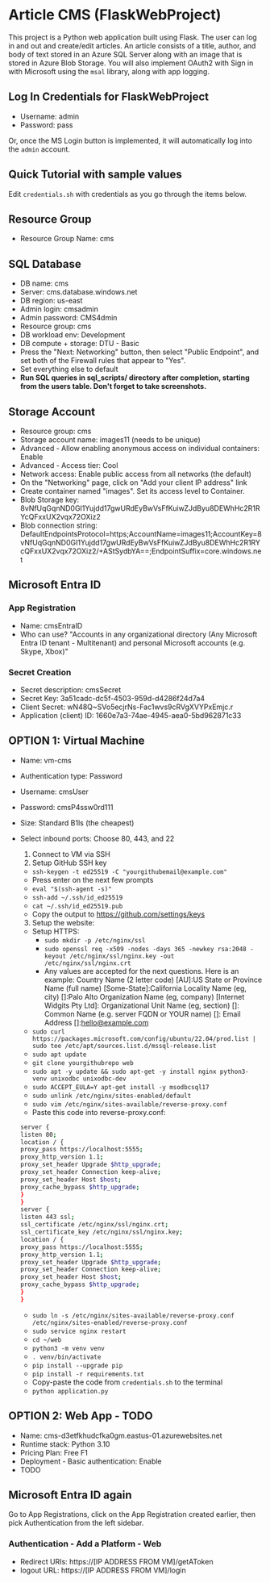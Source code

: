 # Article CMS (FlaskWebProject)

This project is a Python web application built using Flask. The user can log in and out and create/edit articles. An article consists of a title, author, and body of text stored in an Azure SQL Server along with an image that is stored in Azure Blob Storage. You will also implement OAuth2 with Sign in with Microsoft using the `msal` library, along with app logging.

## Log In Credentials for FlaskWebProject

- Username: admin
- Password: pass

Or, once the MS Login button is implemented, it will automatically log into the `admin` account.

## Quick Tutorial with sample values

Edit `credentials.sh` with credentials as you go through the items below.

## Resource Group
- Resource Group Name: cms

## SQL Database
- DB name: cms
- Server: cms.database.windows.net
- DB region: us-east
- Admin login: cmsadmin
- Admin password: CMS4dmin
- Resource group: cms
- DB workload env: Development
- DB compute + storage: DTU - Basic
- Press the "Next: Networking" button, then select "Public Endpoint", and set both of the Firewall rules that appear to "Yes".
- Set everything else to default
- **Run SQL queries in sql_scripts/ directory after completion, starting from the users table. Don't forget to take screenshots.**

## Storage Account
- Resource group: cms
- Storage account name: images11 (needs to be unique)
- Advanced - Allow enabling anonymous access on individual containers: Enable
- Advanced - Access tier: Cool
- Network access: Enable public access from all networks (the default)
- On the "Networking" page, click on "Add your client IP address" link
- Create container named "images". Set its access level to Container.
- Blob Storage key: 8vNfUqGqnND0GI1Yujdd17gwURdEyBwVsFfKuiwZJdByu8DEWhHc2R1RYcQFxxUX2vqx72OXiz2
- Blob connection string: DefaultEndpointsProtocol=https;AccountName=images11;AccountKey=8vNfUqGqnND0GI1Yujdd17gwURdEyBwVsFfKuiwZJdByu8DEWhHc2R1RYcQFxxUX2vqx72OXiz2/+AStSydbYA==;EndpointSuffix=core.windows.net

## Microsoft Entra ID
### App Registration
- Name: cmsEntraID
- Who can use? "Accounts in any organizational directory (Any Microsoft Entra ID tenant - Multitenant) and personal Microsoft accounts (e.g. Skype, Xbox)"

### Secret Creation
- Secret description: cmsSecret
- Secret Key: 3a51cadc-dc5f-4503-959d-d4286f24d7a4
- Client Secret: wN48Q~SVo5ecjrNs-Fac1wvs9cRVgXVYPxEmjc.r
- Application (client) ID: 1660e7a3-74ae-4945-aea0-5bd962871c33

## OPTION 1: Virtual Machine
- Name: vm-cms
- Authentication type: Password
- Username: cmsUser
- Password: cmsP4ssw0rd111
- Size: Standard B1ls (the cheapest)
- Select inbound ports: Choose 80, 443, and 22
  1. Connect to VM via SSH
  2. Setup GitHub SSH key
    - `ssh-keygen -t ed25519 -C "yourgithubemail@example.com"`
    - Press enter on the next few prompts
    - `eval "$(ssh-agent -s)"`
    - `ssh-add ~/.ssh/id_ed25519`
    - `cat ~/.ssh/id_ed25519.pub`
    - Copy the output to https://github.com/settings/keys
  3. Setup the website:
    - Setup HTTPS:
      - `sudo mkdir -p /etc/nginx/ssl`
      - `sudo openssl req -x509 -nodes -days 365 -newkey rsa:2048 -keyout /etc/nginx/ssl/nginx.key -out /etc/nginx/ssl/nginx.crt`
      - Any values are accepted for the next questions. Here is an example:
        Country Name (2 letter code) [AU]:US
        State or Province Name (full name) [Some-State]:California
        Locality Name (eg, city) []:Palo Alto
        Organization Name (eg, company) [Internet Widgits Pty Ltd]:
        Organizational Unit Name (eg, section) []:
        Common Name (e.g. server FQDN or YOUR name) []:
        Email Address []:hello@example.com
    - `sudo curl https://packages.microsoft.com/config/ubuntu/22.04/prod.list | sudo tee /etc/apt/sources.list.d/mssql-release.list`
    - `sudo apt update`
    - `git clone yourgithubrepo web`
    - `sudo apt -y update && sudo apt-get -y install nginx python3-venv unixodbc unixodbc-dev`
    - `sudo ACCEPT_EULA=Y apt-get install -y msodbcsql17`
    - `sudo unlink /etc/nginx/sites-enabled/default`
    - `sudo vim /etc/nginx/sites-available/reverse-proxy.conf`
    - Paste this code into reverse-proxy.conf:
    ```bash
    server {
    listen 80;
    location / {
    proxy_pass https://localhost:5555;
    proxy_http_version 1.1;
    proxy_set_header Upgrade $http_upgrade;
    proxy_set_header Connection keep-alive;
    proxy_set_header Host $host;
    proxy_cache_bypass $http_upgrade;
    }
    }
    server {
    listen 443 ssl;
    ssl_certificate /etc/nginx/ssl/nginx.crt;
    ssl_certificate_key /etc/nginx/ssl/nginx.key;
    location / {
    proxy_pass https://localhost:5555;
    proxy_http_version 1.1;
    proxy_set_header Upgrade $http_upgrade;
    proxy_set_header Connection keep-alive;
    proxy_set_header Host $host;
    proxy_cache_bypass $http_upgrade;
    }
    }
    ```

    - `sudo ln -s /etc/nginx/sites-available/reverse-proxy.conf /etc/nginx/sites-enabled/reverse-proxy.conf`
    - `sudo service nginx restart`
    - `cd ~/web`
    - `python3 -m venv venv`
    - `. venv/bin/activate`
    - `pip install --upgrade pip`
    - `pip install -r requirements.txt`
    - Copy-paste the code from `credentials.sh` to the terminal
    - `python application.py`


## OPTION 2: Web App - TODO
- Name: cms-d3etfkhudcfka0gm.eastus-01.azurewebsites.net
- Runtime stack: Python 3.10
- Pricing Plan: Free F1
- Deployment - Basic authentication: Enable
- TODO

## Microsoft Entra ID again
Go to App Registrations, click on the App Registration created earlier, then pick Authentication from the left sidebar.

### Authentication - Add a Platform - Web
- Redirect URIs: https://[IP ADDRESS FROM VM]/getAToken
- logout URL: https://[IP ADDRESS FROM VM]/login